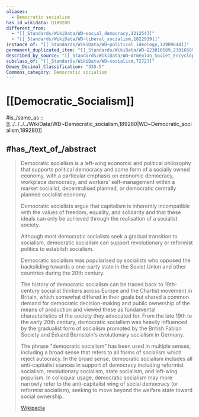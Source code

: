 ```yaml
---
aliases:
  - Democratic socialism
has_id_wikidata: Q189280
different_from:
  - "[[_Standards/WikiData/WD~social_democracy,121254]]"
  - "[[_Standards/WikiData/WD~liberal_socialism,1822939]]"
instance_of: "[[_Standards/WikiData/WD~political_ideology,12909644]]"
permanent_duplicated_item: "[[_Standards/WikiData/WD~Q23016589,23016589]]"
described_by_source: "[[_Standards/WikiData/WD~Armenian_Soviet_Encyclopedia,_vol._3,124737616]]"
subclass_of: "[[_Standards/WikiData/WD~socialism,7272]]"
Dewey_Decimal_Classification: "335.5"
Commons_category: Democratic socialism
---
```


# [[Democratic_Socialism]] 

#is_/same_as :: [[../../../../WikiData/WD~Democratic_socialism,189280|WD~Democratic_socialism,189280]]

## #has_/text_of_/abstract 

> Democratic socialism is a left-wing economic and political philosophy 
> that supports political democracy and some form of a socially owned economy, 
> with a particular emphasis on economic democracy, workplace democracy, 
> and workers' self-management within a market socialist, decentralised planned, 
> or democratic centrally planned socialist economy. 
> 
> Democratic socialists argue that capitalism is inherently 
> incompatible with the values of freedom, equality, and solidarity 
> and that these ideals can only be achieved through the realisation of a socialist society. 
> 
> Although most democratic socialists seek a gradual transition to socialism, 
> democratic socialism can support revolutionary or reformist politics to establish socialism. 
> 
> Democratic socialism was popularised by socialists 
> who opposed the backsliding towards a one-party state in the Soviet Union 
> and other countries during the 20th century.
>
> The history of democratic socialism can be traced back to 19th-century socialist thinkers across Europe and the Chartist movement in Britain, which somewhat differed in their goals but shared a common demand for democratic decision-making and public ownership of the means of production and viewed these as fundamental characteristics of the society they advocated for. From the late 19th to the early 20th century, democratic socialism was heavily influenced by the gradualist form of socialism promoted by the British Fabian Society and Eduard Bernstein's evolutionary socialism in Germany. 
>
> The phrase "democratic socialism" has been used in multiple senses, including a broad sense that refers to all forms of socialism which reject autocracy. In the broad sense, democratic socialism includes all anti-capitalist stances in support of democracy including reformist socialism, revolutionary socialism, state socialism, and left-wing populism. In colloquial usage, democratic socialism may more narrowly refer to the anti-capitalist wing of social democracy (or reformist socialism), seeking to move beyond the welfare state toward social ownership.
>
> [Wikipedia](https://en.wikipedia.org/wiki/Democratic%20socialism)

